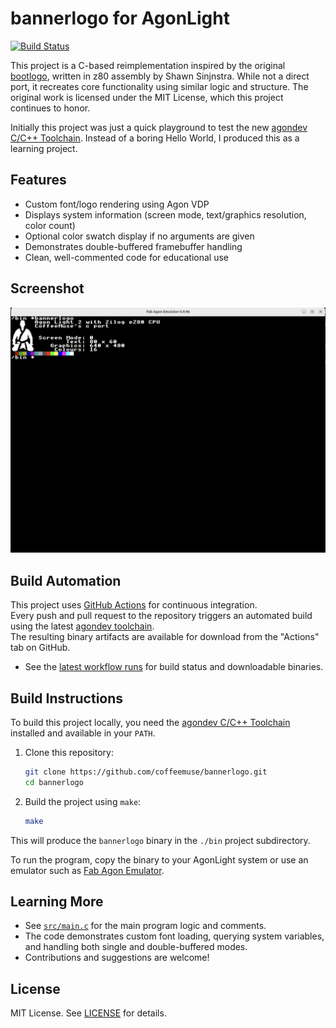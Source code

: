 # bannerlogo for AgonLight
[![Build Status](https://github.com/coffeemuse/bannerlogo/actions/workflows/main.yml/badge.svg)](https://github.com/coffeemuse/bannerlogo/actions)

This project is a C-based reimplementation inspired by the original [bootlogo](https://github.com/sijnstra/agon-projects/tree/main/bootlogo), written in z80 assembly by Shawn Sinjnstra. While not a direct port, it recreates core functionality using similar logic and structure. The original work is licensed under the MIT License, which this project continues to honor.

Initially this project was just a quick playground to test the new [agondev C/C++ Toolchain](https://github.com/AgonPlatform/agondev). Instead of a boring Hello World, I produced this as a learning project.

## Features

- Custom font/logo rendering using Agon VDP
- Displays system information (screen mode, text/graphics resolution, color count)
- Optional color swatch display if no arguments are given
- Demonstrates double-buffered framebuffer handling
- Clean, well-commented code for educational use

## Screenshot

![Screenshot of bannerlogo running in Fab Agon Emulator](./assets/BannerLogo-Screenshot.png)

## Build Automation

This project uses [GitHub Actions](https://github.com/features/actions) for continuous integration.  
Every push and pull request to the repository triggers an automated build using the latest [agondev toolchain](https://github.com/AgonPlatform/agondev).  
The resulting binary artifacts are available for download from the "Actions" tab on GitHub.

- See the [latest workflow runs](https://github.com/coffeemuse/bannerlogo/actions) for build status and downloadable binaries.

## Build Instructions

To build this project locally, you need the [agondev C/C++ Toolchain](https://github.com/AgonPlatform/agondev) installed and available in your `PATH`.

1. Clone this repository:
    ```sh
    git clone https://github.com/coffeemuse/bannerlogo.git
    cd bannerlogo
    ```

2. Build the project using `make`:
    ```sh
    make
    ```

This will produce the `bannerlogo` binary in the `./bin` project subdirectory.

To run the program, copy the binary to your AgonLight system or use an emulator such as [Fab Agon Emulator](https://github.com/fabgl/fab-agon-emulator).

## Learning More

- See [`src/main.c`](src/main.c) for the main program logic and comments.
- The code demonstrates custom font loading, querying system variables, and handling both single and double-buffered modes.
- Contributions and suggestions are welcome!

## License

MIT License. See [LICENSE](LICENSE) for details.

